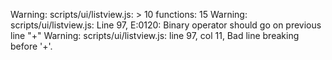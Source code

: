 Warning: scripts/ui/listview.js: > 10 functions: 15
Warning: scripts/ui/listview.js: Line 97, E:0120: Binary operator should go on previous line "+"
Warning: scripts/ui/listview.js: line 97, col 11, Bad line breaking before '+'.
